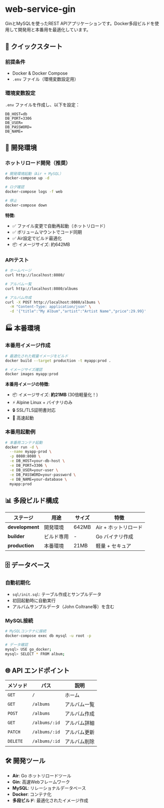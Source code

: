 # web-service-gin

GinとMySQLを使ったREST APIアプリケーションです。Docker多段ビルドを使用して開発用と本番用を最適化しています。

## 🚀 クイックスタート

### 前提条件

- Docker & Docker Compose
- `.env` ファイル（環境変数設定用）

### 環境変数設定

`.env` ファイルを作成し、以下を設定：

```env
DB_HOST=db
DB_PORT=3306
DB_USER=
DB_PASSWORD=
DB_NAME=
```

## 🔧 開発環境

### ホットリロード開発（推奨）

```bash
# 開発環境起動（Air + MySQL）
docker-compose up -d

# ログ確認
docker-compose logs -f web

# 停止
docker-compose down
```

**特徴:**
- ✅ ファイル変更で自動再起動（ホットリロード）
- ✅ ボリュームマウントでコード同期
- ✅ Air設定でビルド最適化
- 📦 イメージサイズ: 約642MB

### APIテスト

```bash
# ホームページ
curl http://localhost:8080/

# アルバム一覧
curl http://localhost:8080/albums

# アルバム作成
curl -X POST http://localhost:8080/albums \
  -H "Content-Type: application/json" \
  -d '{"title":"My Album","artist":"Artist Name","price":29.99}'
```

## 🏭 本番環境

### 本番用イメージ作成

```bash
# 最適化された軽量イメージをビルド
docker build --target production -t myapp:prod .

# イメージサイズ確認
docker images myapp:prod
```

**本番用イメージの特徴:**
- 📦 イメージサイズ: **約21MB** (30倍軽量化！)
- ⚡ Alpine Linux + バイナリのみ
- 🔒 SSL/TLS証明書対応
- 🚀 高速起動

### 本番用起動例

```bash
# 本番用コンテナ起動
docker run -d \
  --name myapp-prod \
  -p 8080:8080 \
  -e DB_HOST=your-db-host \
  -e DB_PORT=3306 \
  -e DB_USER=your-user \
  -e DB_PASSWORD=your-password \
  -e DB_NAME=your-database \
  myapp:prod
```

## 📊 多段ビルド構成

| ステージ | 用途 | サイズ | 特徴 |
|---------|------|--------|------|
| **development** | 開発環境 | 642MB | Air + ホットリロード |
| **builder** | ビルド専用 | - | Go バイナリ作成 |
| **production** | 本番環境 | 21MB | 軽量 + セキュア |

## 🗄️ データベース

### 自動初期化

- `sql/init.sql`: テーブル作成とサンプルデータ
- 初回起動時に自動実行
- アルバムサンプルデータ（John Coltrane等）を含む

### MySQL接続

```bash
# MySQLコンテナに接続
docker-compose exec db mysql -u root -p

# データ確認
mysql> USE go_docker;
mysql> SELECT * FROM album;
```

## 🌐 API エンドポイント

| メソッド | パス | 説明 |
|---------|------|------|
| `GET` | `/` | ホーム |
| `GET` | `/albums` | アルバム一覧 |
| `POST` | `/albums` | アルバム作成 |
| `GET` | `/albums/:id` | アルバム詳細 |
| `PATCH` | `/albums/:id` | アルバム更新 |
| `DELETE` | `/albums/:id` | アルバム削除 |

## 🛠️ 開発ツール

- **Air**: Go ホットリロードツール
- **Gin**: 高速Webフレームワーク  
- **MySQL**: リレーショナルデータベース
- **Docker**: コンテナ化
- **多段ビルド**: 最適化されたイメージ作成
